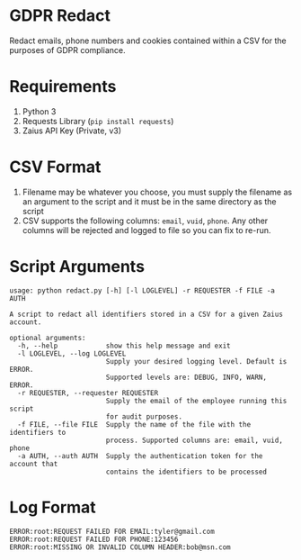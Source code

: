 # GDPR Redact
Redact emails, phone numbers and cookies contained within a CSV for the purposes of GDPR compliance.

# Requirements
1. Python 3
2. Requests Library (`pip install requests`)
3. Zaius API Key (Private, v3)

# CSV Format
1. Filename may be whatever you choose, you must supply the filename as an argument to the script and it must be in the same directory as the script
2. CSV supports the following columns: `email`, `vuid`, `phone`. Any other columns will be rejected and logged to file so you can fix to re-run.

# Script Arguments
```
usage: python redact.py [-h] [-l LOGLEVEL] -r REQUESTER -f FILE -a AUTH

A script to redact all identifiers stored in a CSV for a given Zaius account.

optional arguments:
  -h, --help            show this help message and exit
  -l LOGLEVEL, --log LOGLEVEL
                        Supply your desired logging level. Default is ERROR.
                        Supported levels are: DEBUG, INFO, WARN, ERROR.
  -r REQUESTER, --requester REQUESTER
                        Supply the email of the employee running this script
                        for audit purposes.
  -f FILE, --file FILE  Supply the name of the file with the identifiers to
                        process. Supported columns are: email, vuid, phone
  -a AUTH, --auth AUTH  Supply the authentication token for the account that
                        contains the identifiers to be processed
```

# Log Format
```
ERROR:root:REQUEST FAILED FOR EMAIL:tyler@gmail.com
ERROR:root:REQUEST FAILED FOR PHONE:123456
ERROR:root:MISSING OR INVALID COLUMN HEADER:bob@msn.com
```
